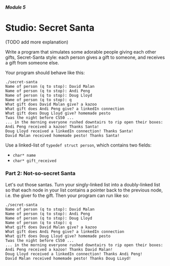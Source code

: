 ##### Module 5

# Studio: Secret Santa

(TODO add more explanation)

Write a program that simulates some adorable people giving each other gifts, Secret-Santa style: each person gives a 
gift to someone, and receives a gift from someone else. 

Your program should behave like this:

```
./secret-santa
Name of person (q to stop): David Malan
Name of person (q to stop): Andi Peng
Name of person (q to stop): Doug Lloyd
Name of person (q to stop): q
What gift does David Malan give? a kazoo
What gift does Andi Peng give? a linkedIn connection
What gift does Doug Lloyd give? homemade pesto
Twas the night before CS50 ...
... in the morning everyone rushed downtairs to rip open their boxes:
Andi Peng received a kazoo! Thanks Santa!
Doug Lloyd received a linkedIn connection! Thanks Santa!
David Malan received homemade pesto! Thanks Santa!
```

Use a linked-list of `typedef struct person`, which contains two fields:
* `char* name`
* `char* gift_received`

### Part 2: Not-so-secret Santa

Let's out those santas. Turn your singly-linked list into a doubly-linked list so that each node in your list
contains a pointer back to the previous node, i.e. the giver fo the gift. Then your program can run like so:

```
./secret-santa
Name of person (q to stop): David Malan
Name of person (q to stop): Andi Peng
Name of person (q to stop): Doug Lloyd
Name of person (q to stop): q
What gift does David Malan give? a kazoo
What gift does Andi Peng give? a linkedIn connection
What gift does Doug Lloyd give? homemade pesto
Twas the night before CS50 ...
... in the morning everyone rushed downtairs to rip open their boxes:
Andi Peng received a kazoo! Thanks David Malan!
Doug Lloyd received a linkedIn connection! Thanks Andi Peng!
David Malan received homemade pesto! Thanks Doug LLoyd!
```

